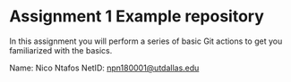 # Assignment 1 Example repository

In this assignment you will perform a series of basic Git actions to get you familiarized with the basics.

Name: Nico Ntafos
NetID: npn180001@utdallas.edu
